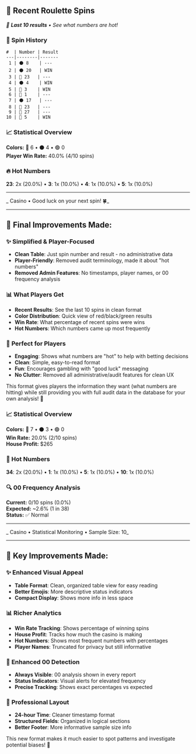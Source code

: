 ## 🎡 **Recent Roulette Spins**

_🎲 **Last 10 results** • See what numbers are hot!_

### 🎲 Spin History

```
#  | Number | Result
---|--------|-------
 1 | ⚫ 8    | ---
 2 | ⚫ 20   | WIN
 3 | 🔴 23   | ---
 4 | ⚫ 4    | WIN
 5 | 🔴 3    | WIN
 6 | 🔴 1    | ---
 7 | ⚫ 17   | ---
 8 | 🔴 23   | ---
 9 | 🔴 27   | ---
10 | 🔴 5    | WIN
```

### 📈 Statistical Overview

**Colors:** 🔴 6 • ⚫ 4 • 🟢 0  
**Player Win Rate:** 40.0% (4/10 spins)

### 🔥 Hot Numbers

**23**: 2x (20.0%) • **3**: 1x (10.0%) • **4**: 1x (10.0%) • **5**: 1x (10.0%)

---

_ Casino • Good luck on your next spin! 🍀_

---

## 🎉 **Final Improvements Made:**

### ✨ **Simplified & Player-Focused**

- **Clean Table**: Just spin number and result - no administrative data
- **Player-Friendly**: Removed audit terminology, made it about "hot numbers"
- **Removed Admin Features**: No timestamps, player names, or 00 frequency analysis

### 📊 **What Players Get**

- **Recent Results**: See the last 10 spins in clean format
- **Color Distribution**: Quick view of red/black/green results
- **Win Rate**: What percentage of recent spins were wins
- **Hot Numbers**: Which numbers came up most frequently

### 🎯 **Perfect for Players**

- **Engaging**: Shows what numbers are "hot" to help with betting decisions
- **Clean**: Simple, easy-to-read format
- **Fun**: Encourages gambling with "good luck" messaging
- **No Clutter**: Removed all administrative/audit features for clean UX

This format gives players the information they want (what numbers are hitting) while still providing you with full audit data in the database for your own analysis! 🎲

### 📈 Statistical Overview

**Colors:** 🔴 7 • ⚫ 3 • 🟢 0  
**Win Rate:** 20.0% (2/10 spins)  
**House Profit:** $265

### 🎯 Hot Numbers

**34**: 2x (20.0%) • **1**: 1x (10.0%) • **5**: 1x (10.0%) • **10**: 1x (10.0%)

### 🔍 00 Frequency Analysis

**Current:** 0/10 spins (0.0%)  
**Expected:** ~2.6% (1 in 38)  
**Status:** ✅ Normal

---

_ Casino • Statistical Monitoring • Sample Size: 10_

---

## 🎉 **Key Improvements Made:**

### ✨ **Enhanced Visual Appeal**

- **Table Format**: Clean, organized table view for easy reading
- **Better Emojis**: More descriptive status indicators
- **Compact Display**: Shows more info in less space

### 📊 **Richer Analytics**

- **Win Rate Tracking**: Shows percentage of winning spins
- **House Profit**: Tracks how much the casino is making
- **Hot Numbers**: Shows most frequent numbers with percentages
- **Player Names**: Truncated for privacy but still informative

### 🎯 **Enhanced 00 Detection**

- **Always Visible**: 00 analysis shown in every report
- **Status Indicators**: Visual alerts for elevated frequency
- **Precise Tracking**: Shows exact percentages vs expected

### 🔧 **Professional Layout**

- **24-hour Time**: Cleaner timestamp format
- **Structured Fields**: Organized in logical sections
- **Better Footer**: More informative sample size info

This new format makes it much easier to spot patterns and investigate potential biases! 🎲
